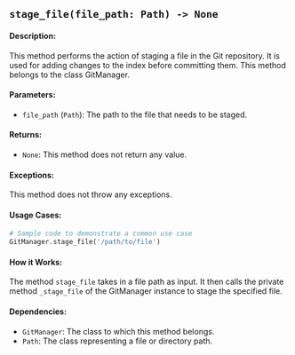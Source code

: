 ## `stage_file(file_path: Path) -> None`

#### Description:
This method performs the action of staging a file in the Git repository. It is used for adding changes to the index before committing them. This method belongs to the class GitManager.

#### Parameters:
- `file_path` (`Path`): The path to the file that needs to be staged.

#### Returns:
- `None`: This method does not return any value.

#### Exceptions:
This method does not throw any exceptions.

#### Usage Cases:

```python
# Sample code to demonstrate a common use case
GitManager.stage_file('/path/to/file')
```

#### How it Works:

The method `stage_file` takes in a file path as input. It then calls the private method `_stage_file` of the GitManager instance to stage the specified file.

#### Dependencies:
- `GitManager`: The class to which this method belongs.
- `Path`: The class representing a file or directory path.